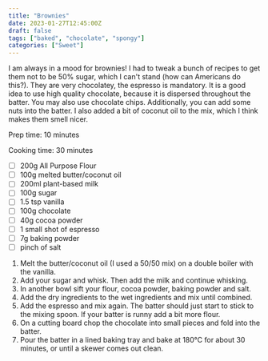 ```yaml
---
title: "Brownies"
date: 2023-01-27T12:45:00Z
draft: false
tags: ["baked", "chocolate", "spongy"]
categories: ["Sweet"]
---
```


I am always in a mood for brownies! I had to tweak a bunch of recipes to get them not to be 50% sugar, which I can't stand (how can Americans do this?). 
They are very chocolatey, the espresso is mandatory. It is a good idea to use high quality chocolate, because it is dispersed throughout the batter. You may also use chocolate chips. Additionally, you can add some nuts into the batter.
I also added a bit of coconut oil to the mix, which I think makes them smell nicer.

<div class="recipe">
Prep time: 10 minutes

Cooking time: 30 minutes

- [ ] 200g All Purpose Flour
- [ ] 100g melted butter/coconut oil
- [ ] 200ml plant-based milk
- [ ] 100g sugar
- [ ] 1.5 tsp vanilla
- [ ] 100g chocolate
- [ ] 40g cocoa powder
- [ ] 1 small shot of espresso
- [ ] 7g baking powder
- [ ] pinch of salt

1. Melt the butter/coconut oil (I used a 50/50 mix) on a double boiler with the vanilla.
2. Add your sugar and whisk. Then add the milk and continue whisking.
3. In another bowl sift your flour, cocoa powder, baking powder and salt.
4. Add the dry ingredients to the wet ingredients and mix until combined.
5. Add the espresso and mix again. The batter should just start to stick to the mixing spoon. If your batter is runny add a bit more flour.
6. On a cutting board chop the chocolate into small pieces and fold into the batter.
7. Pour the batter in a lined baking tray and bake at 180°C for about 30 minutes, or until a skewer comes out clean.

</div>
